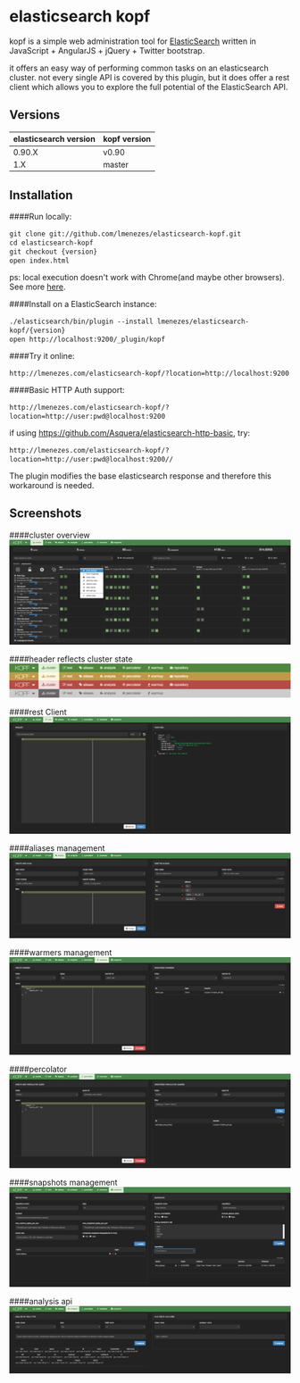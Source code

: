 elasticsearch kopf
=======================

kopf is a simple web administration tool for [ElasticSearch](http://elasticsearch.org) written in JavaScript + AngularJS + jQuery + Twitter bootstrap.

it offers an easy way of performing common tasks on an elasticsearch cluster. not every single API is covered by this plugin, but it does offer a rest client which allows you to explore the full potential of the ElasticSearch API.

Versions
------------

| elasticsearch version | kopf version |
| --------------------- | ------------ |
| 0.90.X                | v0.90        |
| 1.X                   | master       |

Installation
------------


####Run locally:

    git clone git://github.com/lmenezes/elasticsearch-kopf.git
    cd elasticsearch-kopf
    git checkout {version}
    open index.html
    
ps: local execution doesn't work with Chrome(and maybe other browsers). See more [here](http://docs.angularjs.org/api/ng.directive:ngInclude).


####Install on a ElasticSearch instance:

    ./elasticsearch/bin/plugin --install lmenezes/elasticsearch-kopf/{version}
    open http://localhost:9200/_plugin/kopf
    

####Try it online:
```
http://lmenezes.com/elasticsearch-kopf/?location=http://localhost:9200
```

####Basic HTTP Auth support:
```
http://lmenezes.com/elasticsearch-kopf/?location=http://user:pwd@localhost:9200
```

if using https://github.com/Asquera/elasticsearch-http-basic, try:
```
http://lmenezes.com/elasticsearch-kopf/?location=http://user:pwd@localhost:9200//
```
The plugin modifies the base elasticsearch response and therefore this workaround is needed.

Screenshots
------------
####cluster overview
![cluster overview](imgs/cluster_view.png)

####header reflects cluster state
![cluster state](imgs/cluster_state.png)

####rest Client
![rest client](imgs/rest_client.png)

####aliases management
![aliases management](imgs/aliases.png)

####warmers management
![warmers management](imgs/warmer.png)

####percolator
![percolator](imgs/percolator.png)

####snapshots management
![snapshots management](imgs/snapshot.png)

####analysis api
![analysis api](imgs/analysis.png)
